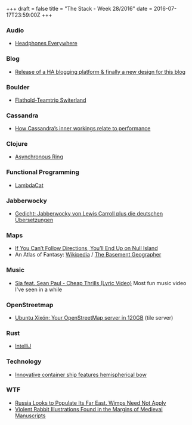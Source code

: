 +++
draft = false
title = "The Stack - Week 28/2016"
date = 2016-07-17T23:59:00Z
+++



### Audio

 - [Headphones Everywhere][Headphoneseverywherethenewyorker]

[Headphoneseverywherethenewyorker]: http://www.newyorker.com/culture/cultural-comment/headphones-everywhere



### Blog

 - [Release of a HA blogging platform & finally a new design for this blog][Releaseofahabloggingplatformfinallyanewdesignforthisblog]

[Releaseofahabloggingplatformfinallyanewdesignforthisblog]: http://blog.zorinaq.com/release-of-hablog-and-new-design/?



### Boulder

 - [Flathold-Teamtrip Switerland][Flatholdteamtripswiterlandjanhojerniccoloceriaandnilsfavretouchingswissgraniteyoutube]

[Flatholdteamtripswiterlandjanhojerniccoloceriaandnilsfavretouchingswissgraniteyoutube]: https://www.youtube.com/watch?v=JwxYf_FxXPE&feature=youtu.be



### Cassandra

 - [How Cassandra’s inner workings relate to performance][Howcassandrasinnerworkingsrelatetoperformancethelogbookofmanuelkiessling]

[Howcassandrasinnerworkingsrelatetoperformancethelogbookofmanuelkiessling]: http://manuel.kiessling.net/2016/07/11/how-cassandras-inner-workings-relate-to-performance/



### Clojure

 - [Asynchronous Ring][Booleanknotasynchronousring]

[Booleanknotasynchronousring]: https://www.booleanknot.com/blog/2016/07/15/asynchronous-ring.html



### Functional Programming

 - [LambdaCat][Lambdacat]

[Lambdacat]: http://www.lambdacat.com/



### Jabberwocky

 - [Gedicht: Jabberwocky von Lewis Carroll plus die deutschen Übersetzungen][Gedichtjabberwockyvonlewiscarrollplusdiedeutschenbersetzungen]

[Gedichtjabberwockyvonlewiscarrollplusdiedeutschenbersetzungen]: http://www.systemischestrukturaufstellungen.com/jabberwocky.html



### Maps

 - [If You Can’t Follow Directions, You’ll End Up on Null Island][Ifyoucantfollowdirectionsyoullenduponnullislandwsj]
 - An Atlas of Fantasy: [Wikipedia][Anatlasoffantasywikipediathefreeencyclopedia] / [The Basement Geographer][Anatlasoffantasythebasementgeographer]

[Ifyoucantfollowdirectionsyoullenduponnullislandwsj]: http://www.wsj.com/articles/if-you-cant-follow-directions-youll-end-up-on-null-island-1468422251
[Anatlasoffantasywikipediathefreeencyclopedia]: https://en.wikipedia.org/wiki/An_Atlas_of_Fantasy
[Anatlasoffantasythebasementgeographer]: http://basementgeographer.com/an-atlas-of-fantasy/



### Music

 - [Sia feat. Sean Paul - Cheap Thrills (Lyric Video)][Siafeatseanpaulcheapthrillslyricvideoyoutube] Most fun music video I've seen in a while

[Siafeatseanpaulcheapthrillslyricvideoyoutube]: https://www.youtube.com/watch?v=8QZ_Ix9Mzak



### OpenStreetmap

 - [Ubuntu Xixón: Your OpenStreetMap server in 120GB][Ubuntuxixnyouropenstreetmapserverin120gb] (tile server)

[Ubuntuxixnyouropenstreetmapserverin120gb]: http://thinkonbytes.blogspot.de/2016/07/your-openstreetmap-server-in-120gb.html



### Rust

 - [IntelliJ][500httpsintellijrustgithubio]

[500httpsintellijrustgithubio]: https://intellij-rust.github.io/




### Technology

 - [Innovative container ship features hemispherical bow][Innovativecontainershipfeatureshemisphericalbownikkeiasianreview]

[Innovativecontainershipfeatureshemisphericalbownikkeiasianreview]: http://asia.nikkei.com/Tech-Science/Tech/Innovative-container-ship-features-hemispherical-bow



### WTF

 - [Russia Looks to Populate Its Far East. Wimps Need Not Apply][Russialookstopopulateitsfareastwimpsneednotapplythenewyorktimes]
 - [Violent Rabbit Illustrations Found in the Margins of Medieval Manuscripts][Violentrabbitillustrationsfoundinthemarginsofmedievalmanuscriptscolossal]

[Russialookstopopulateitsfareastwimpsneednotapplythenewyorktimes]: http://www.nytimes.com/2016/07/15/world/europe/russia-looks-to-populate-its-far-east-wimps-need-not-apply.html?ref=world
[Violentrabbitillustrationsfoundinthemarginsofmedievalmanuscriptscolossal]: http://www.thisiscolossal.com/2016/05/violent-rabbit-illustrations-found-in-the-margins-of-medieval-manuscripts/



